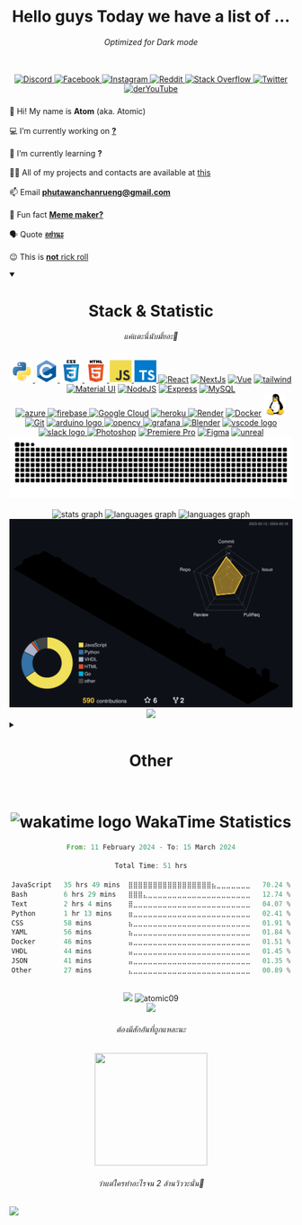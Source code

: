 <h1 align="center">Hello guys Today we have a list of ...</h1>
<h6 align="center">Optimized for Dark mode</h6>
<br>
<div align="center">
  <a href="https://discords.com/bio/p/atomic09">
    <img src="https://img.shields.io/badge/Discord-%237289DA.svg?logo=discord&logoColor=white" alt="Discord"  />
  </a>
  <a href="https://facebook.com/phutawan.chanrueng">
    <img src="https://img.shields.io/badge/Facebook-%231877F2.svg?logo=Facebook&logoColor=white" alt="Facebook"  />
  </a>
  <a href="https://instagram.com/phutawan_chanrueng">
    <img src="https://img.shields.io/badge/Instagram-%23E4405F.svg?logo=Instagram&logoColor=white" alt="Instagram"  />
  </a>
  <a href="https://reddit.com/user/ATOMIC_PHUTAWAN">
    <img src="https://img.shields.io/badge/Reddit-%23FF4500.svg?logo=Reddit&logoColor=white" alt="Reddit"  />
  </a>
  <a href="https://stackoverflow.com/users/17368904">
    <img src="https://img.shields.io/badge/-Stackoverflow-FE7A16?logo=stack-overflow&logoColor=white" alt="Stack Overflow"  />
  </a>
  <a href="https://twitter.com/intent/follow?screen_name=atomic_phutawan">
    <img src="https://img.shields.io/badge/Twitter-%231DA1F2.svg?logo=Twitter&logoColor=white" alt="Twitter"  />
  </a>
  <a href="https://www.youtube.com/channel/UC3FvuPtV_Ry46j5m-I2zcjg?sub_confirmation=1">
    <img src="https://img.shields.io/youtube/channel/subscribers/UC3FvuPtV_Ry46j5m-I2zcjg?label=YouTube&style=social" alt="derYouTube"  />
  </a>
</div>

###
👋 Hi! My name is **Atom** (aka. Atomic)<br><br>
💻 I’m currently working on **[?](https://github.com/ATOMIC09?tab=repositories)**<br><br>
🌱 I’m currently learning **?**<br><br>
👨‍💻 All of my projects and contacts are available at [this](https://atomicphutawan.vercel.app/)<br><br>
📫 Email **phutawanchanrueng@gmail.com**<br><br>
🤣 Fun fact [**Meme maker?**](https://youtu.be/QqjGi20qmVQ)<br><br>
🗣️ Quote [**อย่านะ**](https://ooooooooooooooooooooooo.ooo/ooooοооoοᴏοoοᴏοoοᴏooοᴏoᴏoᴏооoоᴏᴏoоᴏᴏοᴏоοοоᴏᴏοᴏοοοᴏοoοᴏοοoоᴏоοоoоοоοοoоᴏᴏοоοoοοoοοᴏοᴏoᴏοoοᴏοᴏoᴏоοοοοᴏοоοᴏοοоoοоoᴏοοoο)<br><br>
😉 This is [**not** rick roll](https://youtu.be/-g03jC71GBw?si=BIpmuTHtRgAJNmkh)

<details open>
<summary><h1 align="center">Stack & Statistic</h1></summary>
<div align="center">
  <h6 align="center">แค่แตะนี่นับมั้ยอะ🤔</h6>
  <a href="https://www.python.org" target="_blank" rel="noreferrer"> 
    <img src="https://raw.githubusercontent.com/devicons/devicon/master/icons/python/python-original.svg" alt="python" width="40" height="40"/> </a> 
  <a href="https://www.cprogramming.com/" target="_blank" rel="noreferrer"> 
    <img src="https://raw.githubusercontent.com/devicons/devicon/master/icons/c/c-original.svg" alt="c" width="40" height="40"/> </a> 
  <a href="https://www.w3schools.com/css/" target="_blank" rel="noreferrer"> 
    <img src="https://raw.githubusercontent.com/devicons/devicon/master/icons/css3/css3-original-wordmark.svg" alt="css3" width="40" height="40"/> </a> 
  <a href="https://www.w3.org/html/" target="_blank" rel="noreferrer"> 
    <img src="https://raw.githubusercontent.com/devicons/devicon/master/icons/html5/html5-original-wordmark.svg" alt="html5" width="40" height="40"/> </a> 
  <a href="https://developer.mozilla.org/en-US/docs/Web/JavaScript" target="_blank" rel="noreferrer"> 
    <img src="https://raw.githubusercontent.com/devicons/devicon/master/icons/javascript/javascript-original.svg" alt="javascript" width="40" height="40"/> </a>
  <a href="https://www.typescriptlang.org/" target="_blank" rel="noreferrer"> 
    <img src="https://raw.githubusercontent.com/devicons/devicon/master/icons/typescript/typescript-original.svg" alt="typescript" width="40" height="40"/> </a> 
  <a href="https://reactjs.org/" target="_blank" rel="noreferrer">
    <img src="https://raw.githubusercontent.com/danielcranney/readme-generator/main/public/icons/skills/react-colored.svg" width="40" height="40" alt="React" /></a>
  <a href="https://nextjs.org/docs" target="_blank" rel="noreferrer">
    <img src="https://raw.githubusercontent.com/danielcranney/readme-generator/main/public/icons/skills/nextjs-colored-dark.svg" width="40" height="40" alt="NextJs" /></a>
  <a href="https://vuejs.org/" target="_blank" rel="noreferrer">
    <img src="https://raw.githubusercontent.com/danielcranney/readme-generator/main/public/icons/skills/vuejs-colored.svg" width="40" height="40" alt="Vue" /></a>
  <a href="https://tailwindcss.com/" target="_blank" rel="noreferrer"> 
    <img src="https://www.vectorlogo.zone/logos/tailwindcss/tailwindcss-icon.svg" alt="tailwind" width="40" height="40"/> </a> 
  <a href="https://mui.com/" target="_blank" rel="noreferrer">
    <img src="https://raw.githubusercontent.com/danielcranney/readme-generator/main/public/icons/skills/materialui-colored.svg" width="40" height="40" alt="Material UI" /></a>
  <a href="https://nodejs.org/en/" target="_blank" rel="noreferrer">
    <img src="https://raw.githubusercontent.com/danielcranney/readme-generator/main/public/icons/skills/nodejs-colored.svg" width="40" height="40" alt="NodeJS" /></a>
  <a href="https://expressjs.com/" target="_blank" rel="noreferrer">
    <img src="https://raw.githubusercontent.com/danielcranney/readme-generator/main/public/icons/skills/express-colored-dark.svg" width="40" height="40" alt="Express" /></a>
  <a href="https://www.mysql.com/" target="_blank" rel="noreferrer">
    <img src="https://raw.githubusercontent.com/danielcranney/readme-generator/main/public/icons/skills/mysql-colored.svg" width="40" height="40" alt="MySQL" /></a>
  <br>
  <a href="https://azure.microsoft.com/en-in/" target="_blank" rel="noreferrer"> 
    <img src="https://www.vectorlogo.zone/logos/microsoft_azure/microsoft_azure-icon.svg" alt="azure" width="40" height="40"/> </a> 
  <a href="https://firebase.google.com/" target="_blank" rel="noreferrer"> 
    <img src="https://www.vectorlogo.zone/logos/firebase/firebase-icon.svg" alt="firebase" width="40" height="40"/> </a> 
  <a href="https://cloud.google.com/" target="_blank" rel="noreferrer">
    <img src="https://raw.githubusercontent.com/danielcranney/readme-generator/main/public/icons/skills/googlecloud-colored.svg" width="40" height="40" alt="Google Cloud" /></a>
  <a href="https://heroku.com" target="_blank" rel="noreferrer"> 
    <img src="https://www.vectorlogo.zone/logos/heroku/heroku-icon.svg" alt="heroku" width="40" height="40"/> </a>  
  <a href="https://render.com/" target="_blank" rel="noreferrer">
    <img src="https://raw.githubusercontent.com/danielcranney/readme-generator/main/public/icons/skills/render-colored.svg" width="40" height="40" alt="Render" /></a>
  <a href="https://www.docker.com/" target="_blank" rel="noreferrer">
    <img src="https://raw.githubusercontent.com/danielcranney/readme-generator/main/public/icons/skills/docker-colored.svg" width="40" height="40" alt="Docker" /></a>
  <a href="https://www.linux.org/" target="_blank" rel="noreferrer"> 
    <img src="https://raw.githubusercontent.com/devicons/devicon/master/icons/linux/linux-original.svg" alt="linux" width="40" height="40"/> </a> 
  <a href="https://git-scm.com/" target="_blank" rel="noreferrer">
    <img src="https://raw.githubusercontent.com/danielcranney/readme-generator/main/public/icons/skills/git-colored.svg" width="40" height="40" alt="Git" /></a>
  <a href="https://www.arduino.cc/" target"_blank" rel="noreferrer">
    <img src="https://cdn.jsdelivr.net/gh/devicons/devicon/icons/arduino/arduino-original.svg" height="30" width="42" alt="arduino logo" /> </a>
  <a href="https://opencv.org/" target="_blank" rel="noreferrer"> 
    <img src="https://www.vectorlogo.zone/logos/opencv/opencv-icon.svg" alt="opencv" width="40" height="40"/> </a>
  <a href="https://grafana.com" target="_blank" rel="noreferrer"> 
    <img src="https://www.vectorlogo.zone/logos/grafana/grafana-icon.svg" alt="grafana" width="40" height="40"/> </a>   
  <a href="https://www.blender.org/" target="_blank" rel="noreferrer">
    <img src="https://raw.githubusercontent.com/danielcranney/readme-generator/main/public/icons/skills/blender-colored.svg" width="40" height="40" alt="Blender" /></a>
  <a href="https://code.visualstudio.com" target="_blank" rel="noreferrer"> 
    <img src="https://cdn.jsdelivr.net/gh/devicons/devicon/icons/vscode/vscode-original.svg" height="30" width="42" alt="vscode logo"  /> </a>
  <a href="https://slack.com" target="_blank" rel="noreferrer"> 
    <img src="https://cdn.jsdelivr.net/gh/devicons/devicon/icons/slack/slack-original.svg" height="30" width="42" alt="slack logo"  /> </a>
  <a href="https://www.adobe.com/uk/products/photoshop.html" target="_blank" rel="noreferrer">
    <img src="https://raw.githubusercontent.com/danielcranney/readme-generator/main/public/icons/skills/photoshop-colored-dark.svg" width="40" height="40" alt="Photoshop" /></a>
  <a href="https://www.adobe.com/uk/products/premiere.html" target="_blank" rel="noreferrer">
    <img src="https://raw.githubusercontent.com/danielcranney/readme-generator/main/public/icons/skills/premierepro-colored-dark.svg" width="40" height="40" alt="Premiere Pro" /></a>
  <a href="https://www.figma.com/" target="_blank" rel="noreferrer">
    <img src="https://raw.githubusercontent.com/danielcranney/readme-generator/main/public/icons/skills/figma-colored.svg" width="40" height="40" alt="Figma" /></a>
  <a href="https://unrealengine.com/" target="_blank" rel="noreferrer"> 
    <img src="https://raw.githubusercontent.com/kenangundogan/fontisto/036b7eca71aab1bef8e6a0518f7329f13ed62f6b/icons/svg/brand/unreal-engine.svg" alt="unreal" width="40" height="40"/> </a> 
    
  <img src="https://raw.githubusercontent.com/ATOMIC09/ATOMIC09/output/snake.svg" alt="Snake animation" />
</div>
<br>

<div align="center">
  <img src="https://github-readme-stats.vercel.app/api?hide_title=false&hide_rank=false&show_icons=true&include_all_commits=true&count_private=true&disable_animations=false&theme=vision-friendly-dark&locale=en&hide_border=true&username=ATOMIC09" height="150" alt="stats graph"  />
  <img src="https://github-readme-stats.vercel.app/api/top-langs?locale=en&hide_title=false&layout=compact&card_width=320&langs_count=15&theme=vision-friendly-dark&hide_border=true&username=ATOMIC09" height="150" alt="languages graph"  />
  <img src="https://github-readme-streak-stats.herokuapp.com/?user=atomic09&theme=dark&hide_border=true&card_width=320&langs_count=15&theme=vision-friendly-dark&hide_border=true&username=ATOMIC09" height="150" alt="languages graph"  />
  <img src="./profile-3d-contrib/profile-customize.svg"  />
</div>

<div align="center">
  <img src="https://github-profile-trophy.vercel.app/?username=atomic09&theme=onestar&no-frame=true&no-bg=false&margin-w=1" />
</div>
</details>

<details>
<summary><h1 align="center">Other</h1></summary>
<div align="center">
  <a href="https://youtu.be/thybJjixXw0">
    <img height="300" src="https://i3.ytimg.com/vi/thybJjixXw0/maxresdefault.jpg"  />
  </a>
  <br/>
  <br/>
  <p>"ผู้ใช้ iPad Pro ปี 2020 กำลังร่ำไห้"</p>
</div>
</details>

<br>
<div align="center">
  <div>
    <h1 align="center">
      <img src="https://github.com/ATOMIC09/ATOMIC09/assets/66838025/c3299dff-c7e3-43db-9b95-cb35df7f0a91" alt="wakatime logo" width="30" height="30">
      WakaTime Statistics
    </h1>
  </div>
  <!--START_SECTION:waka-->

```rust
From: 11 February 2024 - To: 15 March 2024

Total Time: 51 hrs

JavaScript   35 hrs 49 mins  ⣿⣿⣿⣿⣿⣿⣿⣿⣿⣿⣿⣿⣿⣿⣿⣿⣿⣦⣀⣀⣀⣀⣀⣀⣀   70.24 %
Bash         6 hrs 29 mins   ⣿⣿⣿⣄⣀⣀⣀⣀⣀⣀⣀⣀⣀⣀⣀⣀⣀⣀⣀⣀⣀⣀⣀⣀⣀   12.74 %
Text         2 hrs 4 mins    ⣿⣀⣀⣀⣀⣀⣀⣀⣀⣀⣀⣀⣀⣀⣀⣀⣀⣀⣀⣀⣀⣀⣀⣀⣀   04.07 %
Python       1 hr 13 mins    ⣶⣀⣀⣀⣀⣀⣀⣀⣀⣀⣀⣀⣀⣀⣀⣀⣀⣀⣀⣀⣀⣀⣀⣀⣀   02.41 %
CSS          58 mins         ⣦⣀⣀⣀⣀⣀⣀⣀⣀⣀⣀⣀⣀⣀⣀⣀⣀⣀⣀⣀⣀⣀⣀⣀⣀   01.91 %
YAML         56 mins         ⣦⣀⣀⣀⣀⣀⣀⣀⣀⣀⣀⣀⣀⣀⣀⣀⣀⣀⣀⣀⣀⣀⣀⣀⣀   01.84 %
Docker       46 mins         ⣤⣀⣀⣀⣀⣀⣀⣀⣀⣀⣀⣀⣀⣀⣀⣀⣀⣀⣀⣀⣀⣀⣀⣀⣀   01.51 %
VHDL         44 mins         ⣤⣀⣀⣀⣀⣀⣀⣀⣀⣀⣀⣀⣀⣀⣀⣀⣀⣀⣀⣀⣀⣀⣀⣀⣀   01.45 %
JSON         41 mins         ⣤⣀⣀⣀⣀⣀⣀⣀⣀⣀⣀⣀⣀⣀⣀⣀⣀⣀⣀⣀⣀⣀⣀⣀⣀   01.35 %
Other        27 mins         ⣄⣀⣀⣀⣀⣀⣀⣀⣀⣀⣀⣀⣀⣀⣀⣀⣀⣀⣀⣀⣀⣀⣀⣀⣀   00.89 %
```

<!--END_SECTION:waka-->
</div>
<br>
<div align="center">
    <img src="https://visitor-badge.laobi.icu/badge?page_id=ATOMIC09.ATOMIC09&left_color=crimson&right_color=tomato"  />
    <img src="https://komarev.com/ghpvc/?username=atomic09&label=visitors&color=3a87fe&style=flat" alt="atomic09" />
    <br>
    <img src="https://profile-counter.glitch.me/ATOMIC09/count.svg" />
    <h6 align="center">ต้องมีสักอันที่ถูกแหละนะ</h6>
    <img height="200" width="200" src="https://github.com/ATOMIC09/ATOMIC09/assets/66838025/ea020e0e-efb8-4382-97cf-1ebaaff93663" />
    <h6 align="center">ว่าแต่ใครทำอะไรจน 2 ล้านวิววะนั่น🗿</h6>
</div>

![](https://hit.yhype.me/github/profile?user_id=66838025)
